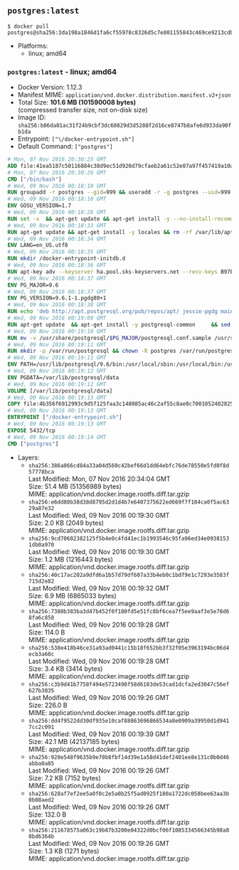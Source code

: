 ## `postgres:latest`

```console
$ docker pull postgres@sha256:3da198a1846d1fa6cf55978c8326d5c7e801155843c469ce9213cdbb25b5ae33
```

-	Platforms:
	-	linux; amd64

### `postgres:latest` - linux; amd64

-	Docker Version: 1.12.3
-	Manifest MIME: `application/vnd.docker.distribution.manifest.v2+json`
-	Total Size: **101.6 MB (101590008 bytes)**  
	(compressed transfer size, not on-disk size)
-	Image ID: `sha256:b06da01ac31f24b9cbf3dc60829d3d5288f2d16ce8747b8afe6d933da90fb1da`
-	Entrypoint: `["\/docker-entrypoint.sh"]`
-	Default Command: `["postgres"]`

```dockerfile
# Mon, 07 Nov 2016 20:30:25 GMT
ADD file:41ea5187c50116884c38d9ec51d920d79cfaeb2a61c52e07a97f457419a10a4f in / 
# Mon, 07 Nov 2016 20:30:26 GMT
CMD ["/bin/bash"]
# Wed, 09 Nov 2016 00:18:10 GMT
RUN groupadd -r postgres --gid=999 && useradd -r -g postgres --uid=999 postgres
# Wed, 09 Nov 2016 00:18:10 GMT
ENV GOSU_VERSION=1.7
# Wed, 09 Nov 2016 00:18:26 GMT
RUN set -x 	&& apt-get update && apt-get install -y --no-install-recommends ca-certificates wget && rm -rf /var/lib/apt/lists/* 	&& wget -O /usr/local/bin/gosu "https://github.com/tianon/gosu/releases/download/$GOSU_VERSION/gosu-$(dpkg --print-architecture)" 	&& wget -O /usr/local/bin/gosu.asc "https://github.com/tianon/gosu/releases/download/$GOSU_VERSION/gosu-$(dpkg --print-architecture).asc" 	&& export GNUPGHOME="$(mktemp -d)" 	&& gpg --keyserver ha.pool.sks-keyservers.net --recv-keys B42F6819007F00F88E364FD4036A9C25BF357DD4 	&& gpg --batch --verify /usr/local/bin/gosu.asc /usr/local/bin/gosu 	&& rm -r "$GNUPGHOME" /usr/local/bin/gosu.asc 	&& chmod +x /usr/local/bin/gosu 	&& gosu nobody true 	&& apt-get purge -y --auto-remove ca-certificates wget
# Wed, 09 Nov 2016 00:18:33 GMT
RUN apt-get update && apt-get install -y locales && rm -rf /var/lib/apt/lists/* 	&& localedef -i en_US -c -f UTF-8 -A /usr/share/locale/locale.alias en_US.UTF-8
# Wed, 09 Nov 2016 00:18:34 GMT
ENV LANG=en_US.utf8
# Wed, 09 Nov 2016 00:18:35 GMT
RUN mkdir /docker-entrypoint-initdb.d
# Wed, 09 Nov 2016 00:18:36 GMT
RUN apt-key adv --keyserver ha.pool.sks-keyservers.net --recv-keys B97B0AFCAA1A47F044F244A07FCC7D46ACCC4CF8
# Wed, 09 Nov 2016 00:18:37 GMT
ENV PG_MAJOR=9.6
# Wed, 09 Nov 2016 00:18:37 GMT
ENV PG_VERSION=9.6.1-1.pgdg80+1
# Wed, 09 Nov 2016 00:18:38 GMT
RUN echo 'deb http://apt.postgresql.org/pub/repos/apt/ jessie-pgdg main' $PG_MAJOR > /etc/apt/sources.list.d/pgdg.list
# Wed, 09 Nov 2016 00:19:09 GMT
RUN apt-get update 	&& apt-get install -y postgresql-common 	&& sed -ri 's/#(create_main_cluster) .*$/\1 = false/' /etc/postgresql-common/createcluster.conf 	&& apt-get install -y 		postgresql-$PG_MAJOR=$PG_VERSION 		postgresql-contrib-$PG_MAJOR=$PG_VERSION 	&& rm -rf /var/lib/apt/lists/*
# Wed, 09 Nov 2016 00:19:10 GMT
RUN mv -v /usr/share/postgresql/$PG_MAJOR/postgresql.conf.sample /usr/share/postgresql/ 	&& ln -sv ../postgresql.conf.sample /usr/share/postgresql/$PG_MAJOR/ 	&& sed -ri "s!^#?(listen_addresses)\s*=\s*\S+.*!\1 = '*'!" /usr/share/postgresql/postgresql.conf.sample
# Wed, 09 Nov 2016 00:19:11 GMT
RUN mkdir -p /var/run/postgresql && chown -R postgres /var/run/postgresql
# Wed, 09 Nov 2016 00:19:11 GMT
ENV PATH=/usr/lib/postgresql/9.6/bin:/usr/local/sbin:/usr/local/bin:/usr/sbin:/usr/bin:/sbin:/bin
# Wed, 09 Nov 2016 00:19:12 GMT
ENV PGDATA=/var/lib/postgresql/data
# Wed, 09 Nov 2016 00:19:12 GMT
VOLUME [/var/lib/postgresql/data]
# Wed, 09 Nov 2016 00:19:13 GMT
COPY file:4b356f6912993c9d5f125faa3c148085ac46c2af55c8ae0c7001052402825fef in / 
# Wed, 09 Nov 2016 00:19:13 GMT
ENTRYPOINT ["/docker-entrypoint.sh"]
# Wed, 09 Nov 2016 00:19:13 GMT
EXPOSE 5432/tcp
# Wed, 09 Nov 2016 00:19:14 GMT
CMD ["postgres"]
```

-	Layers:
	-	`sha256:386a066cd84a33a04d560c42bef66d1dd64ebfc76de78550e5fd0f8d57778bca`  
		Last Modified: Mon, 07 Nov 2016 20:34:04 GMT  
		Size: 51.4 MB (51356989 bytes)  
		MIME: application/vnd.docker.image.rootfs.diff.tar.gzip
	-	`sha256:e6dd80b38d38d8795d2d1d4b7e6407375622ed669f7f184ca0f5ac6329a87e32`  
		Last Modified: Wed, 09 Nov 2016 00:19:30 GMT  
		Size: 2.0 KB (2049 bytes)  
		MIME: application/vnd.docker.image.rootfs.diff.tar.gzip
	-	`sha256:9cd70682382125f5b4e0c4fd41ec1b1993546c95fa96ed34e09381531db0a970`  
		Last Modified: Wed, 09 Nov 2016 00:19:30 GMT  
		Size: 1.2 MB (1216443 bytes)  
		MIME: application/vnd.docker.image.rootfs.diff.tar.gzip
	-	`sha256:40c17ac202a9dfd6a1b57d79df607a33b4eb0c1bdf9e1c7293e3583f715d2e82`  
		Last Modified: Wed, 09 Nov 2016 00:19:32 GMT  
		Size: 6.9 MB (6865033 bytes)  
		MIME: application/vnd.docker.image.rootfs.diff.tar.gzip
	-	`sha256:7380b383ba3d47b452f0f180fd5e51fc8bf6cea7f5ee9aaf3e5e78d68fa6c858`  
		Last Modified: Wed, 09 Nov 2016 00:19:28 GMT  
		Size: 114.0 B  
		MIME: application/vnd.docker.image.rootfs.diff.tar.gzip
	-	`sha256:538e418b46ce31a93ad0441c15b18f652bb3f32f05e3963194bc06d4ecb3a60c`  
		Last Modified: Wed, 09 Nov 2016 00:19:28 GMT  
		Size: 3.4 KB (3414 bytes)  
		MIME: application/vnd.docker.image.rootfs.diff.tar.gzip
	-	`sha256:c3b9d41b7758f494e5723498f58d6103de53cad1dcfa2ed3047c56ef627b3035`  
		Last Modified: Wed, 09 Nov 2016 00:19:26 GMT  
		Size: 226.0 B  
		MIME: application/vnd.docker.image.rootfs.diff.tar.gzip
	-	`sha256:dd4f9522dd30df935e10caf88863696866534a8e0909a39950d1d9417cc2c091`  
		Last Modified: Wed, 09 Nov 2016 00:19:39 GMT  
		Size: 42.1 MB (42137185 bytes)  
		MIME: application/vnd.docker.image.rootfs.diff.tar.gzip
	-	`sha256:920e548f9635b9e70b8fbf14d39e1a58d41def2401ee8e131c0b0d46abba0a85`  
		Last Modified: Wed, 09 Nov 2016 00:19:26 GMT  
		Size: 7.2 KB (7152 bytes)  
		MIME: application/vnd.docker.image.rootfs.diff.tar.gzip
	-	`sha256:628af7ef2ee5a0f0c2e5a0b25f5ad0925f180a1722dc058bee63aa3b0b08aed2`  
		Last Modified: Wed, 09 Nov 2016 00:19:26 GMT  
		Size: 132.0 B  
		MIME: application/vnd.docker.image.rootfs.diff.tar.gzip
	-	`sha256:211678575a063c19b87b3200e04322d0bcf06f1085334566345b98a80bd6364b`  
		Last Modified: Wed, 09 Nov 2016 00:19:26 GMT  
		Size: 1.3 KB (1271 bytes)  
		MIME: application/vnd.docker.image.rootfs.diff.tar.gzip

